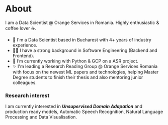 # About

I am a Data Scientist @ Orange Services in Romania. Highly enthusiastic & coffee lover ☕. 

- 🔭 I'm a Data Scientist based in Bucharest with 4+ years of industry experience.
- 🧑‍💻 I have a strong background in Software Engineering (Backend and Frontend).
- 🌱 I’m currently working with Python & GCP on a ASR project.
- ✨ I'm leading a Research Reading Group @ Orange Services Romania with focus on the newest ML papers and technologies, helping Master Degree students to finish their thesis and also mentoring junior colleagues.


### Research interest

I am currently interested in ***Unsupervised Domain Adapation*** and production ready models, Automatic Speech Recognition, Natural Language Processing and Data Visualisation.


